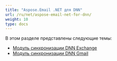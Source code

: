 ```yaml
---
title: "Aspose.Email .NET для DNN"
url: /ru/net/aspose-email-net-for-dnn/
weight: 10
type: docs
---
```



В этом разделе представлены следующие темы:

- [Модуль синхронизации DNN Exchange](/email/net/dnn-exchange-sync-module/)
- [Модуль синхронизации DNN Gmail](/email/net/dnn-gmail-sync-module/)
